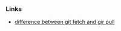 ### Links

- [difference between git fetch and gir pull](https://www.theserverside.com/blog/Coffee-Talk-Java-News-Stories-and-Opinions/Git-pull-vs-fetch-Whats-the-difference#:~:text=The%20key%20difference%20between%20git,git%20pull%20command%20does%20both.)
